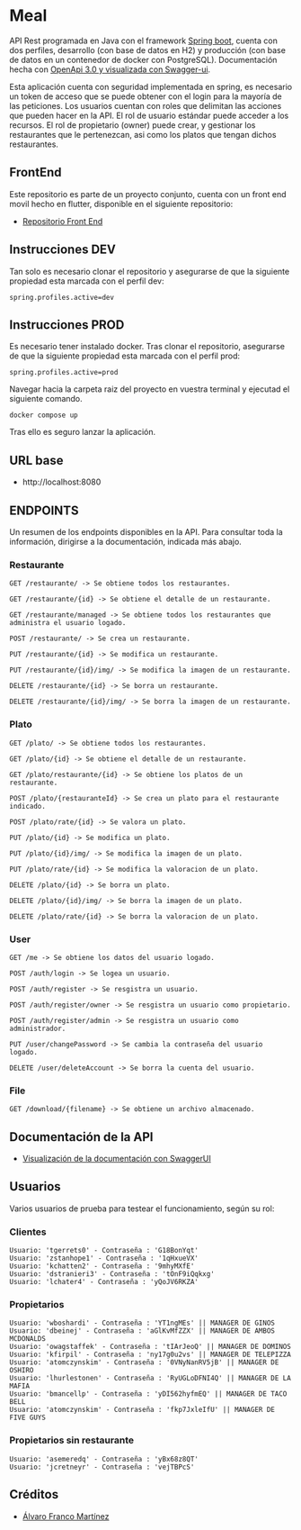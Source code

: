 # Meal

API Rest programada en Java con el framework [Spring boot](https://spring.io/projects/spring-boot), cuenta con dos perfiles, desarrollo (con base de datos en H2) y producción (con base de datos en un contenedor de docker con PostgreSQL). Documentación hecha con [OpenApi 3.0 y visualizada con Swagger-ui](https://swagger.io/specification/).

Esta aplicación cuenta con seguridad implementada en spring, es necesario un token de acceso que se puede obtener con el login para la mayoría de las peticiones. Los usuarios cuentan con roles que delimitan las acciones que pueden hacer en la API. El rol de usuario estándar puede acceder a los recursos. El rol de propietario (owner) puede crear, y gestionar los restaurantes que le pertenezcan, asi como los platos que tengan dichos restaurantes.

## FrontEnd

Este repositorio es parte de un proyecto conjunto, cuenta con un front end movil hecho en flutter, disponible en el siguiente repositorio:

- [Repositorio Front End](https://github.com/alvarofmk/meal-front)

## Instrucciones DEV

Tan solo es necesario clonar el repositorio y asegurarse de que la siguiente propiedad esta marcada con el perfil dev:

```
spring.profiles.active=dev
```

## Instrucciones PROD

Es necesario tener instalado docker.
Tras clonar el repositorio, asegurarse de que la siguiente propiedad esta marcada con el perfil prod:

```
spring.profiles.active=prod
```

Navegar hacia la carpeta raiz del proyecto en vuestra terminal y ejecutad el siguiente comando.

```
docker compose up
```

Tras ello es seguro lanzar la aplicación.

## URL base

- http://localhost:8080

## ENDPOINTS

Un resumen de los endpoints disponibles en la API. Para consultar toda la información, dirigirse a la documentación, indicada más abajo.

### Restaurante

```
GET /restaurante/ -> Se obtiene todos los restaurantes.

GET /restaurante/{id} -> Se obtiene el detalle de un restaurante.

GET /restaurante/managed -> Se obtiene todos los restaurantes que administra el usuario logado.

POST /restaurante/ -> Se crea un restaurante.

PUT /restaurante/{id} -> Se modifica un restaurante.

PUT /restaurante/{id}/img/ -> Se modifica la imagen de un restaurante.

DELETE /restaurante/{id} -> Se borra un restaurante.

DELETE /restaurante/{id}/img/ -> Se borra la imagen de un restaurante.
```

### Plato

```
GET /plato/ -> Se obtiene todos los restaurantes.

GET /plato/{id} -> Se obtiene el detalle de un restaurante.

GET /plato/restaurante/{id} -> Se obtiene los platos de un restaurante.

POST /plato/{restauranteId} -> Se crea un plato para el restaurante indicado.

POST /plato/rate/{id} -> Se valora un plato.

PUT /plato/{id} -> Se modifica un plato.

PUT /plato/{id}/img/ -> Se modifica la imagen de un plato.

PUT /plato/rate/{id} -> Se modifica la valoracion de un plato.

DELETE /plato/{id} -> Se borra un plato.

DELETE /plato/{id}/img/ -> Se borra la imagen de un plato.

DELETE /plato/rate/{id} -> Se borra la valoracion de un plato.
```

### User

```
GET /me -> Se obtiene los datos del usuario logado.

POST /auth/login -> Se logea un usuario.

POST /auth/register -> Se resgistra un usuario.

POST /auth/register/owner -> Se resgistra un usuario como propietario.

POST /auth/register/admin -> Se resgistra un usuario como administrador.

PUT /user/changePassword -> Se cambia la contraseña del usuario logado.

DELETE /user/deleteAccount -> Se borra la cuenta del usuario.
```

### File

```
GET /download/{filename} -> Se obtiene un archivo almacenado.
```

## Documentación de la API

- [Visualización de la documentación con SwaggerUI](http://localhost:8080/swagger-ui-apikilo.html)

## Usuarios

Varios usuarios de prueba para testear el funcionamiento, según su rol:

### Clientes

```
Usuario: 'tgerrets0' - Contraseña : 'G18BonYqt'
Usuario: 'zstanhope1' - Contraseña : '1qHxueVX'
Usuario: 'kchatten2' - Contraseña : '9mhyMXfE'
Usuario: 'dstranieri3' - Contraseña : 'tOnF9iQqkxg'
Usuario: 'lchater4' - Contraseña : 'yQoJV6RKZA'
```

### Propietarios

```
Usuario: 'wboshardi' - Contraseña : 'YT1ngMEs' || MANAGER DE GINOS
Usuario: 'dbeinej' - Contraseña : 'aGlKvMfZZX' || MANAGER DE AMBOS MCDONALDS
Usuario: 'owagstaffek' - Contraseña : 'tIArJeoQ' || MANAGER DE DOMINOS
Usuario: 'kfirpil' - Contraseña : 'ny17g0u2vs' || MANAGER DE TELEPIZZA
Usuario: 'atomczynskim' - Contraseña : '0VNyNanRV5jB' || MANAGER DE OSHIRO
Usuario: 'lhurlestonen' - Contraseña : 'RyUGLoDFNI4Q' || MANAGER DE LA MAFIA
Usuario: 'bmancellp' - Contraseña : 'yDI562hyfmEQ' || MANAGER DE TACO BELL
Usuario: 'atomczynskim' - Contraseña : 'fkp7JxleIfU' || MANAGER DE FIVE GUYS
```

### Propietarios sin restaurante

```
Usuario: 'asemeredq' - Contraseña : 'yBx68z8QT'
Usuario: 'jcretneyr' - Contraseña : 'vejTBPcS'
```

## Créditos

- [Álvaro Franco Martínez](https://github.com/alvarofmk)

